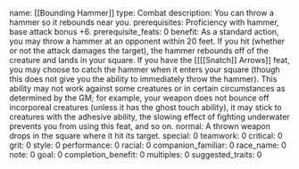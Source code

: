 name: [[Bounding Hammer]]
type: Combat
description: You can throw a hammer so it rebounds near you.
prerequisites: Proficiency with hammer, base attack bonus +6.
prerequisite_feats: 0
benefit: As a standard action, you may throw a hammer at an opponent within 20 feet. If you hit (whether or not the attack damages the target), the hammer rebounds off of the creature and lands in your square. If you have the [[[[Snatch]] Arrows]] feat, you may choose to catch the hammer when it enters your square (though this does not give you the ability to immediately throw the hammer). This ability may not work against some creatures or in certain circumstances as determined by the GM; for example, your weapon does not bounce off incorporeal creatures (unless it has the ghost touch ability), it may stick to creatures with the adhesive ability, the slowing effect of fighting underwater prevents you from using this feat, and so on.
normal: A thrown weapon drops in the square where it hit its target.
special: 0
teamwork: 0
critical: 0
grit: 0
style: 0
performance: 0
racial: 0
companion_familiar: 0
race_name: 0
note: 0
goal: 0
completion_benefit: 0
multiples: 0
suggested_traits: 0
